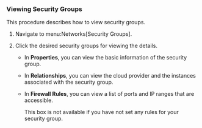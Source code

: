 ### Viewing Security Groups

This procedure describes how to view security groups.

1.  Navigate to menu:Networks\[Security Groups\].

2.  Click the desired security groups for viewing the details.

      - In **Properties**, you can view the basic information of the
        security group.

      - In **Relationships**, you can view the cloud provider and the
        instances associated with the security group.

      - In **Firewall Rules**, you can view a list of ports and IP
        ranges that are accessible.

        <div class="note">

        This box is not available if you have not set any rules for your
        security group.

        </div>
